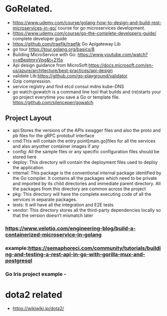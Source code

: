 # GoRelated.
 - https://www.udemy.com/course/golang-how-to-design-and-build-rest-microservices-in-go/    course for go microservices development.
 - https://www.udemy.com/course/go-the-complete-developers-guide/     complete developer guide
 - https://github.com/traefik/traefik   Go Apigateway Lib
 - go tour https://tour.golang.org/basics/8
 - Building MicroService with Go: https://www.youtube.com/watch?v=eBeqtmrvVpg&t=215s
 - Api design guidance from MicroSoft:https://docs.microsoft.com/en-us/azure/architecture/best-practices/api-design
 - validate Lib:https://github.com/go-playground/validator
 - Gzip compression.
 - service registry and find etcd consul mdns kube-DNS
 - go watch:gowatch is a command line tool that builds and (re)starts your go project everytime you save a Go or template file.      https://github.com/silenceper/gowatch
## Project Layout
 - api:Stores the versions of the APIs swagger files and also the proto and pb files for the gRPC protobuf interface
 - cmd:This will contain the entry point[main.go]files for all the services and also anyother container images if any
 - config: All the sample files or any specific configuration files should be stored here
 - deploy: This directory will contain the deployment files used to deploy the application
 - internal: This package is the conventional internal package identified by the Go compiler. It contains all the packages which need to be private and imported by its child directories and immediate parent directory. All the packages from this directory are common across the project
 - pkg: This directory will have the complete executing code of all the services in separate packages.
 - tests: It will have all the integration and E2E tests
 - vendor: This directory stores all the third-party dependencies locally so that the version doesn’t mismatch later

 
 ### https://www.velotio.com/engineering-blog/build-a-containerized-microservice-in-golang
 ### example:https://semaphoreci.com/community/tutorials/building-and-testing-a-rest-api-in-go-with-gorilla-mux-and-postgresql
 ### Go Iris project example -
 
# dota2 related
- https://wikiwiki.jp/dota2/
